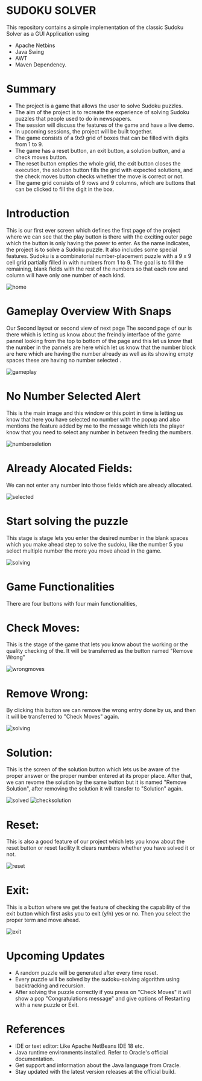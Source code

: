 # SUDOKU SOLVER
This repository contains a simple implementation of the classic Sudoku Solver as a GUI Application using 
  * Apache Netbins
  * Java Swing
  * AWT
  * Maven Dependency.

# Summary
* The project is a game that allows the user to solve Sudoku puzzles.
* The aim of the project is to recreate the experience of solving Sudoku puzzles that people used to do in newspapers.
* The session will discuss the features of the game and have a live demo.
* In upcoming sessions, the project will be built together.
* The game consists of a 9x9 grid of boxes that can be filled with digits from 1 to 9.
* The game has a reset button, an exit button, a solution button, and a check moves button.
* The reset button empties the whole grid, the exit button closes the execution, the solution button fills the grid with expected solutions, and the check moves button checks whether the move is correct or not.
* The game grid consists of 9 rows and 9 columns, which are buttons that can be clicked to fill the digit in the box.

# Introduction
This is our first ever screen which defines the first page of the project where we can see that the play button is there with the exciting outer page which the button is only having the power to enter.
As the name indicates, the project is to solve a Sudoku puzzle. It also includes some special features. 
Sudoku is a combinatorial number-placement puzzle with a 9 x 9 cell grid partially filled in with numbers from 1 to 9. The goal is to fill the remaining, blank fields with the rest of the numbers so that each row and column will have only one number of each kind.

![home](https://github.com/Garaisourav12/SUDOKU_Solving/assets/101336956/5f52abbd-6000-4f13-8c9e-c475735a73b3)


# Gameplay Overview With Snaps
Our Second layout or second view of next page 
The second page of our is there which is letting us know about the freindly interface of the game pannel looking from the top to bottom of the page and this let us know that the number in the pannels are here which let us know that the number block are here which are having the number already as well as its showing empty spaces these are having no number selected . 

![gameplay](https://github.com/Garaisourav12/SUDOKU_Solving/assets/101336956/df2b0dfe-a801-4cfa-8c38-8075e648287f)


# No Number Selected Alert 
This is the main image and this window or this point in time is letting us know that here you have selected no number with the popup and also mentions the feature added by me to the message which lets the player know that you need to select any number in between feeding the numbers. 

![numberseletion](https://github.com/Garaisourav12/SUDOKU_Solving/assets/101336956/4517ce84-d939-474c-be29-9e1d43224f59)


# Already Alocated Fields:
We can not enter any number into those fields which are already allocated.

![selected](https://github.com/Garaisourav12/SUDOKU_Solving/assets/101336956/e19d5291-4d78-418a-ac3a-404c7db9f355)


#  Start solving the puzzle
This stage is stage lets you enter the desired number in the blank spaces which you make ahead step to solve the sudoku, like the number 5 you select multiple number the more you move ahead in the game. 

![solving](https://github.com/Garaisourav12/SUDOKU_Solving/assets/101336956/5cfb5ae3-430f-4674-9c24-4efc4a0b1d12)


# Game Functionalities
There are four buttons with four main functionalities, 

# Check Moves: 
This is the stage of the game that lets you know about the working or the quality checking of the. It will be transferred as the button named "Remove Wrong"
  
  ![wrongmoves](https://github.com/Garaisourav12/SUDOKU_Solving/assets/101336956/d845d052-41b4-494a-b5bc-581e234bdbbb)


# Remove Wrong: 
By clicking this button we can remove the wrong entry done by us, and then it will be transferred to "Check Moves" again.
  
  ![solving](https://github.com/Garaisourav12/SUDOKU_Solving/assets/101336956/54c2a440-e10d-4dff-964a-f6209dc01456)


# Solution: 
This is the screen of the solution button which lets us be aware of the proper answer or the proper number entered at its proper place. After that, we can revome the solution by the same button but it is named "Remove Solution", after removing the solution it will transfer to "Solution" again.
  
  ![solved](https://github.com/Garaisourav12/SUDOKU_Solving/assets/101336956/61f171d2-b28e-4912-a79f-7a89fa6e6f76)
![checksolution](https://github.com/Garaisourav12/SUDOKU_Solving/assets/101336956/3a4aebb2-fec1-4f7c-8279-aebec1249928)


# Reset: 
This is also a good feature of our project which lets you know about the reset button or reset facility It clears numbers whether you have solved it or not.

  ![reset](https://github.com/Garaisourav12/SUDOKU_Solving/assets/101336956/c017c4a9-b341-42a6-ba2b-eae3b7db60b6)


# Exit: 
This is a button where we get the feature of checking the capability of the exit button which first asks you to exit (y/n) yes or no. Then you select the proper term and move ahead.
  
  ![exit](https://github.com/Garaisourav12/SUDOKU_Solving/assets/101336956/52445d95-3f73-4aaf-a2b4-1b2696b75b2c)

# Upcoming Updates
 * A random puzzle will be generated after every time reset.
 * Every puzzle will be solved by the sudoku-solving algorithm using backtracking and recursion.
 * After solving the puzzle correctly if you press on "Check Moves" it will show a pop "Congratulations message" and give options of Restarting with a new puzzle or Exit.
 
# References
 * IDE or text editor: Like Apache NetBeans IDE 18 etc.
 * Java runtime environments installed. Refer to Oracle's official documentation.
 * Get support and information about the Java language from Oracle.
 * Stay updated with the latest version releases at the official build.
